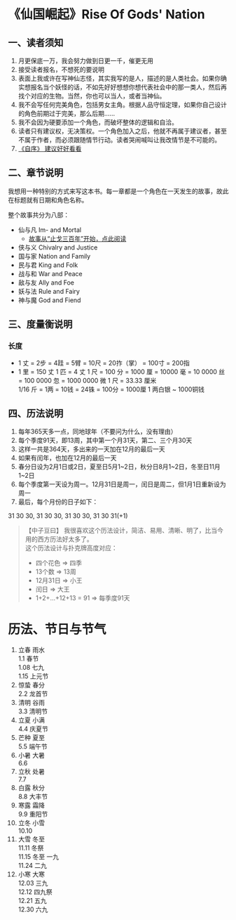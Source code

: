 # 《仙国崛起》Rise Of Gods' Nation

## 一、读者须知

1. 月更保底一万，我会努力做到日更一千，催更无用
2. 接受读者报名，不想死的要说明
3. 表面上我或许在写神仙志怪，其实我写的是人，描述的是人类社会。如果你确实想报名当个妖怪的话，不如先好好想想你想代表社会中的那一类人，然后再找个对应的生物。当然，你也可以当人，或者当神仙。
4. 我不会写任何完美角色，包括男女主角。根据人品守恒定理，如果你自己设计的角色前期过于完美，那么后期……
5. 我不会因为硬要添加一个角色，而破坏整体的逻辑和自洽。
6. 读者只有建议权，无决策权。一个角色加入之后，他就不再属于建议者，甚至不属于作者，而必须跟随情节行动。读者哭闹喊叫让我改情节是不可能的。
7. [《自序》 建议好好看看](https://github.com/zhy1378/RiseOfGodsNation/blob/master/Preface.md)

## 二、章节说明

我想用一种特别的方式来写这本书。每一章都是一个角色在一天发生的故事，故此在标题就有日期和角色名称。

整个故事共分为八部：

* 仙与凡 Im- and Mortal
	* [故事从“止戈三百年”开始，点此阅读](https://github.com/zhy1378/RiseOfGodsNation/tree/master/1.Im-AndMortal/300/README.md)
* 侠与义 Chivalry and Justice
* 国与家 Nation and Family
* 民与君 King and Folk
* 战与和 War and Peace
* 敌与友 Ally and Foe
* 妖与法 Rule and Fairy
* 神与魔 God and Fiend



## 三、度量衡说明

### 长度

* 1 丈 = 2步 = 4跬 = 5臂 = 10尺 = 20拃（掌） = 100寸 = 200指
* 1 里 = 150 丈 
1 匹 = 4 丈
1 尺 = 100 分 = 1000 厘 = 10000 毫 = 10 0000 丝 = 100 0000 忽 = 1000 0000 微
1 尺 = 33.33 厘米  
1/16 斤 = 1两 = 10钱 = 24铢 = 100分 = 1000厘
1 两白银 ~ 1000铜钱

## 四、历法说明

1. 每年365天多一点，同地球年（不要问为什么，没有理由）
2. 每个季度91天，即13周，其中第一个月31天，第二、三个月30天
3. 这样一共是364天，多出来的一天加在12月的最后一天
3. 如果有闰年，也加在12月的最后一天
4. 春分日设为2月1日或2日，夏至日5月1~2日，秋分日8月1~2日，冬至日11月1~2日
5. 每个季度第一天设为周一。12月31日是周一，闰日是周二，但1月1日重新设为周一
6. 最后，每个月份的日子如下：  

31 30 30, 31 30 30, 31 30 30, 31 30 31(+1)

> 【中子豆曰】
> 我很喜欢这个历法设计，简洁、易用、清晰、明了，比当今用的西方历法好太多了。  
> 这个历法设计与扑克牌高度对应：  
> + 四个花色 => 四季  
> + 13个数 => 13周  
> + 12月31日 => 小王  
> + 闰日 => 大王  
> + 1+2+...+12+13 = 91 => 每季度91天  


# 历法、节日与节气

1. 立春 雨水  
	1.1 春节  
	1.08 七九  
	1.15 上元节  
2. 惊蛰 春分  
	2.2 龙首节  
3. 清明 谷雨  
	3.3 清明节  
4. 立夏 小满  
	4.4 庆夏节  
5. 芒种 夏至  
	5.5 端午节  
6. 小暑 大暑  
	6.6 
7. 立秋 处暑  
	7.7  
8. 白露 秋分  
	8.8 大丰节  
9. 寒露 霜降  
	9.9 重阳节  
10. 立冬 小雪  
	10.10   
11. 大雪 冬至  
	11.11 冬祭  
	11.15 冬至 一九  
	11.24 二九  
12. 小寒 大寒  
	12.03 三九  
	12.12 四九祭  
	12.21 五九  
	12.30 六九